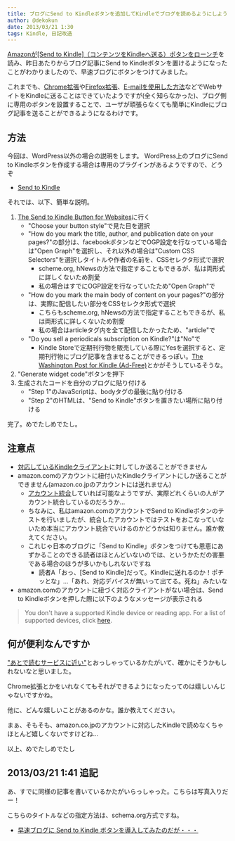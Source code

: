 ```yaml
---
title: ブログにSend to Kindleボタンを追加してKindleでブログを読めるようにしよう
author: @dekokun
date: 2013/03/21 1:30
tags: Kindle, 日記改造
---
```


[Amazonが[Send to Kindle]（コンテンツをKindleへ送る）ボタンをローンチ](http://jp.techcrunch.com/2013/03/20/20130319amazon-launches-send-to-kindle-button-for-web-developers-wordpress-blogs/)を読み、昨日あたりからブログ記事にSend to Kindleボタンを置けるようになったことがわかりましたので、早速ブログにボタンをつけてみました。

これまでも、[Chrome拡張](http://www.amazon.com/gp/sendtokindle/chrome)や[Firefox拡張](http://www.amazon.com/gp/sendtokindle/firefox)、[E-mailを使用した方法](http://www.amazon.com/gp/sendtokindle/email)などでWebサイトをKindleに送ることはできていたようですが(全く知らなかった)、ブログ側に専用のボタンを設置することで、ユーザが頑張らなくても簡単にKindleにブログ記事を送ることができるようになるわけです。


## 方法

今回は、WordPress以外の場合の説明をします。
WordPress上のブログにSend to Kindleボタンを作成する場合は専用のプラグインがあるようですので、どうぞ

* [Send to Kindle](http://wordpress.org/extend/plugins/send-to-kindle/)

それでは、以下、簡単な説明。

1. [The Send to Kindle Button for Websites](http://www.amazon.com/gp/sendtokindle/developers/button)に行く
    * "Choose your button style"で見た目を選択
    * "How do you mark the title, author, and publication date on your pages?"の部分は、facebookボタンなどでOGP設定を行なっている場合は"Open Graph"を選択し、それ以外の場合は"Custom CSS Selectors"を選択しタイトルや作者の名前を、CSSセレクタ形式で選択
        * scheme.org, hNewsの方法で指定することもできるが、私は両形式に詳しくないため割愛
        * 私の場合はすでにOGP設定を行なっていたため"Open Graph"で
    * "How do you mark the main body of content on your pages?"の部分は、実際に配信したい部分をCSSセレクタ形式で選択
        * こちらもscheme.org, hNewsの方法で指定することもできるが、私は両形式に詳しくないため割愛
        * 私の場合はarticleタグ内を全て配信したかったため、"article"で
    * "Do you sell a periodicals subscription on Kindle?"は"No"で
        * Kindle Storeで定期刊行物を販売している際にYesを選択すると、定期刊行物にブログ記事を含ませることができるっぽい。[The Washington Post for Kindle (Ad-Free)](http://www.amazon.com/dp/B000HC48T0)とかがそうしているそうな。
2. "Generate widget code"ボタンを押下
3. 生成されたコードを自分のブログに貼り付ける
    * "Step 1"のJavaScriptは、bodyタグの最後に貼り付ける
    * "Step 2"のHTMLは、"Send to Kindle"ボタンを置きたい場所に貼り付ける

完了。めでたしめでたし。


## 注意点

* [対応しているKindleクライアント](https://www.amazon.com/gp/help/customer/display.html?nodeId=200767340#usb)に対してしか送ることができません
* amazon.comのアカウントに紐付いたKindleクライアントにしか送ることができません(amazon.co.jpのアカウントには送れません)
    * [アカウント統合](http://www.amazon.co.jp/gp/help/customer/display.html/?nodeId=201049300)していれば可能なようですが、実際どれくらいの人がアカウント統合しているのだろうか…
    * ちなみに、私はamazon.comのアカウントでSend to Kindleボタンのテストを行いましたが、統合したアカウントではテストをおこなっていないため本当にアカウント統合でいけるのかどうかは知りません。誰か教えてください。
    * これじゃ日本のブログに「Send to Kindle」ボタンをつけても恩恵にあずかることのできる読者はほとんどいないのでは、というかただの害悪である場合のほうが多いかもしれないですね
        * 読者A「おっ、[Send to Kindle]だって。Kindleに送れるのか！ポチッとな」…「あれ、対応デバイスが無いって出てる。死ね」みたいな
* amazon.comのアカウントに紐づく対応クライアントがない場合は、Send to Kindleボタンを押した際に以下のようなメッセージが表示される

> You don't have a supported Kindle device or reading app.
> For a list of supported devices, click [here](https://www.amazon.com/gp/help/customer/display.html?nodeId=200767340#usb).

## 何が便利なんですか

["あとで読むサービスに近い"](https://twitter.com/imarikaratsu/statuses/314263521561047040)とおっしゃっているかたがいて、確かにそうかもしれないなと思いました。

Chrome拡張とかをいれなくてもそれができるようになったってのは嬉しいんじゃないですかね。

他に、どんな嬉しいことがあるのかな。誰か教えてください。

まぁ、そもそも、amazon.co.jpのアカウントに対応したKindleで読めなくちゃほとんど嬉しくないですけどね…

以上、めでたしめでたし

## 2013/03/21 1:41 追記

あ、すでに同様の記事を書いているかたがいらっしゃった。こちらは写真入りだー！

こちらのタイトルなどの指定方法は、schema.org方式ですね。

* [早速ブログに Send to Kindle ボタンを導入してみたのだが・・・](http://www.kaoritter.com/archives/2013/0320_211756.html)
